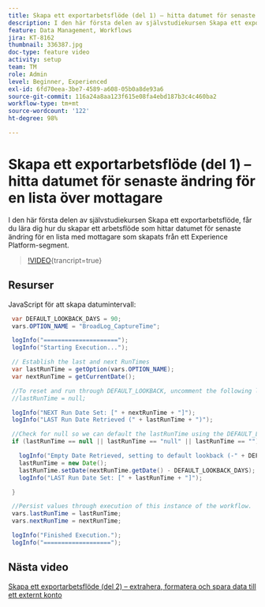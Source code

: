 ```yaml
---
title: Skapa ett exportarbetsflöde (del 1) – hitta datumet för senaste ändring för en lista över mottagare
description: I den här första delen av självstudiekursen Skapa ett exportarbetsflöde, får du lära dig hur du skapar ett arbetsflöde som hittar datumet för senaste ändring för en lista med mottagare som skapats från ett Experience Platform-segment.
feature: Data Management, Workflows
jira: KT-8162
thumbnail: 336387.jpg
doc-type: feature video
activity: setup
team: TM
role: Admin
level: Beginner, Experienced
exl-id: 6fd70eea-3be7-4589-a608-05b0a8de93a6
source-git-commit: 116a24a8aa123f615e08fa4ebd187b3c4c460ba2
workflow-type: tm+mt
source-wordcount: '122'
ht-degree: 98%

---
```


# Skapa ett exportarbetsflöde (del 1) – hitta datumet för senaste ändring för en lista över mottagare

I den här första delen av självstudiekursen Skapa ett exportarbetsflöde, får du lära dig hur du skapar ett arbetsflöde som hittar datumet för senaste ändring för en lista med mottagare som skapats från ett Experience Platform-segment.

>[!VIDEO](https://video.tv.adobe.com/v/336387?quality=12&learn=on){trancript=true}

## Resurser

JavaScript för att skapa datumintervall:

```java
 var DEFAULT_LOOKBACK_DAYS = 90;
 vars.OPTION_NAME = "BroadLog_CaptureTime";

 logInfo("=====================");
 logInfo("Starting Execution...");

 // Establish the last and next RunTimes
 var lastRunTime = getOption(vars.OPTION_NAME);
 var nextRunTime = getCurrentDate();

 //To reset and run through DEFAULT_LOOKBACK, uncomment the following line.
 //lastRunTime = null;

 logInfo("NEXT Run Date Set: [" + nextRunTime + "]");
 logInfo("LAST Run Date Retrieved (" + lastRunTime + ")");

 //Check for null so we can default the lastRunTime using the DEFAULT_LOOKBACK 
 if (lastRunTime == null || lastRunTime == "null" || lastRunTime == "") {

   logInfo("Empty Date Retrieved, setting to default lookback (-" + DEFAULT_LOOKBACK_DAYS + " days)");
   lastRunTime = new Date();
   lastRunTime.setDate(nextRunTime.getDate() - DEFAULT_LOOKBACK_DAYS);
   logInfo("LAST Run Date Set: [" + lastRunTime + "]");

 } 

 //Persist values through execution of this instance of the workflow.
 vars.lastRunTime = lastRunTime;
 vars.nextRunTime = nextRunTime;

 logInfo("Finished Execution.");
 logInfo("===================");
```

## Nästa video

[Skapa ett exportarbetsflöde (del 2) – extrahera, formatera och spara data till ett externt konto](extract-format-save-data-to-external-account.md)
